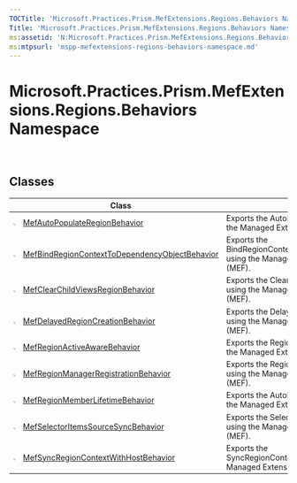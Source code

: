 ```yaml
---
TOCTitle: 'Microsoft.Practices.Prism.MefExtensions.Regions.Behaviors Namespace'
Title: 'Microsoft.Practices.Prism.MefExtensions.Regions.Behaviors Namespace ()'
ms:assetid: 'N:Microsoft.Practices.Prism.MefExtensions.Regions.Behaviors'
ms:mtpsurl: 'mspp-mefextensions-regions-behaviors-namespace.md'
---
```



# Microsoft.Practices.Prism.MefExtensions.Regions.Behaviors Namespace

 

## Classes

<span id="classToggle"></span>
<table>

<thead>
<tr class="header">
<th> </th>
<th>Class</th>
<th>Description</th>
</tr>
</thead>
<tbody>
<tr class="odd">
<td><img src="images/public-class.gif" title="Public class" /></td>
<td><a href="/patterns-practices/reference/mefautopopulateregionbehavior-class-mspp-mefextensions-regions-behaviors">MefAutoPopulateRegionBehavior</a></td>
<td><div class="summary">
Exports the AutoPopulateRegionBehavior using the Managed Extensibility Framework (MEF).
</div></td>
</tr>
<tr class="even">
<td><img src="images/public-class.gif" title="Public class" /></td>
<td><a href="/patterns-practices/reference/mefbindregioncontexttodependencyobjectbehavior-class-mspp-mefextensions-regions-behaviors">MefBindRegionContextToDependencyObjectBehavior</a></td>
<td><div class="summary">
Exports the BindRegionContextToDependencyObjectBehavior using the Managed Extensibility Framework (MEF).
</div></td>
</tr>
<tr class="odd">
<td><img src="images/public-class.gif" title="Public class" /></td>
<td><a href="/patterns-practices/reference/mefclearchildviewsregionbehavior-class-mspp-mefextensions-regions-behaviors">MefClearChildViewsRegionBehavior</a></td>
<td><div class="summary">
Exports the ClearChildViewsRegionBehavior using the Managed Extensibility Framework (MEF).
</div></td>
</tr>
<tr class="even">
<td><img src="images/public-class.gif" title="Public class" /></td>
<td><a href="/patterns-practices/reference/mefdelayedregioncreationbehavior-class-mspp-mefextensions-regions-behaviors">MefDelayedRegionCreationBehavior</a></td>
<td><div class="summary">
Exports the DelayedRegionCreationBehavior using the Managed Extensibility Framework (MEF).
</div></td>
</tr>
<tr class="odd">
<td><img src="images/public-class.gif" title="Public class" /></td>
<td><a href="/patterns-practices/reference/mefregionactiveawarebehavior-class-mspp-mefextensions-regions-behaviors">MefRegionActiveAwareBehavior</a></td>
<td><div class="summary">
Exports the RegionActiveAwareBehavior using the Managed Extensibility Framework (MEF).
</div></td>
</tr>
<tr class="even">
<td><img src="images/public-class.gif" title="Public class" /></td>
<td><a href="/patterns-practices/reference/mefregionmanagerregistrationbehavior-class-mspp-mefextensions-regions-behaviors">MefRegionManagerRegistrationBehavior</a></td>
<td><div class="summary">
Exports the RegionManagerRegistrationBehavior using the Managed Extensibility Framework (MEF).
</div></td>
</tr>
<tr class="odd">
<td><img src="images/public-class.gif" title="Public class" /></td>
<td><a href="/patterns-practices/reference/mefregionmemberlifetimebehavior-class-mspp-mefextensions-regions-behaviors">MefRegionMemberLifetimeBehavior</a></td>
<td><div class="summary">
Exports the AutoPopulateRegionBehavior using the Managed Extensibility Framework (MEF).
</div></td>
</tr>
<tr class="even">
<td><img src="images/public-class.gif" title="Public class" /></td>
<td><a href="/patterns-practices/reference/mefselectoritemssourcesyncbehavior-class-mspp-mefextensions-regions-behaviors">MefSelectorItemsSourceSyncBehavior</a></td>
<td><div class="summary">
Exports the SelectorItemsSourceSyncBehavior using the Managed Extensibility Framework (MEF).
</div></td>
</tr>
<tr class="odd">
<td><img src="images/public-class.gif" title="Public class" /></td>
<td><a href="/patterns-practices/reference/mefsyncregioncontextwithhostbehavior-class-mspp-mefextensions-regions-behaviors">MefSyncRegionContextWithHostBehavior</a></td>
<td><div class="summary">
Exports the SyncRegionContextWithHostBehavior using the Managed Extensibility Framework (MEF).
</div></td>
</tr>
</tbody>
</table>
